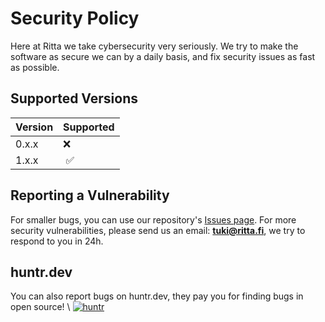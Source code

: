 # Security Policy

Here at Ritta we take cybersecurity very seriously.
We try to make the software as secure we can by a daily basis, and fix security issues as fast as possible.

## Supported Versions

| Version | Supported          |
| ------- | ------------------ |
| 0.x.x   | :x:                |
| 1.x.x   | :white_check_mark: |

## Reporting a Vulnerability

For smaller bugs, you can use our repository's [Issues page](https://github.com/rittaschool/ritta-server/issues).
For more security vulnerabilities, please send us an email: **tuki@ritta.fi**, we try to respond to you in 24h.

## huntr.dev

You can also report bugs on huntr.dev, they pay you for finding bugs in open source! \ 
[![huntr](https://cdn.huntr.dev/huntr_security_badge_mono.svg)](https://huntr.dev)

